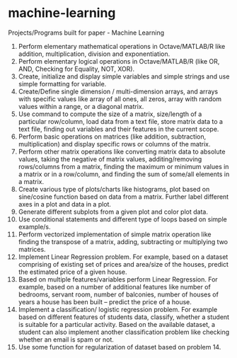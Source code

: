 # machine-learning

Projects/Programs built for paper - Machine Learning

1. Perform elementary mathematical operations in Octave/MATLAB/R like addition, multiplication, division and exponentiation.
2. Perform elementary logical operations in Octave/MATLAB/R (like OR, AND, Checking for Equality, NOT, XOR).
3. Create, initialize and display simple variables and simple strings and use simple formatting for variable.
4. Create/Define single dimension / multi-dimension arrays, and arrays with specific values like array of all ones, all zeros, array with random values within a range, or a diagonal matrix.
5. Use command to compute the size of a matrix, size/length of a particular row/column, load data from a text file, store matrix data to a text file, finding out variables and their features in the current scope.
6. Perform basic operations on matrices (like addition, subtraction, multiplication) and display specific rows or columns of the matrix.
7. Perform other matrix operations like converting matrix data to absolute values, taking the negative of matrix values, additing/removing rows/columns from a matrix, finding the maximum or minimum values in a matrix or in a row/column, and finding the sum of some/all elements in a matrix.
8. Create various type of plots/charts like histograms, plot based on sine/cosine function based on data from a matrix. Further label different axes in a plot and data in a plot.
9. Generate different subplots from a given plot and color plot data.
10. Use conditional statements and different type of loops based on simple example/s.
11. Perform vectorized implementation of simple matrix operation like finding the transpose of a matrix, adding, subtracting or multiplying two matrices.
12. Implement Linear Regression problem. For example, based on a dataset comprising of existing set of prices and area/size of the houses, predict the estimated price of a given house.
13. Based on multiple features/variables perform Linear Regression. For example, based on a number of additional features like number of bedrooms, servant room, number of balconies, number of houses of years a house has been built – predict the price of a house.
14. Implement a classification/ logistic regression problem. For example based on different features of students data, classify, whether a student is suitable for a particular activity. Based on the available dataset, a student can also implement another classification problem like checking whether an email is spam or not.
15. Use some function for regularization of dataset based on problem 14.

